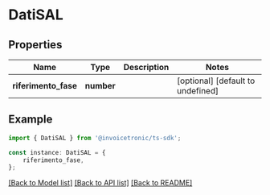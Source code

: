 # DatiSAL


## Properties

Name | Type | Description | Notes
------------ | ------------- | ------------- | -------------
**riferimento_fase** | **number** |  | [optional] [default to undefined]

## Example

```typescript
import { DatiSAL } from '@invoicetronic/ts-sdk';

const instance: DatiSAL = {
    riferimento_fase,
};
```

[[Back to Model list]](../README.md#documentation-for-models) [[Back to API list]](../README.md#documentation-for-api-endpoints) [[Back to README]](../README.md)
